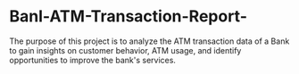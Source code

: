 # Banl-ATM-Transaction-Report-
The purpose of this project is to analyze the ATM transaction data of a Bank to gain insights on customer behavior, ATM usage, and identify opportunities to improve the bank's services.
